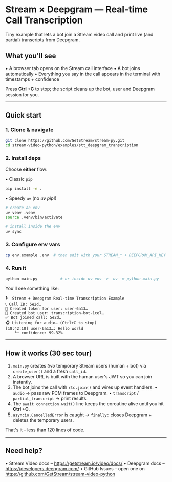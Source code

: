 # Stream × Deepgram — Real-time Call Transcription

Tiny example that lets a bot join a Stream video call and print live (and partial) transcripts from Deepgram.

## What you'll see

• A browser tab opens on the Stream call interface
• A bot joins automatically
• Everything you say in the call appears in the terminal with timestamps + confidence

Press **Ctrl +C** to stop; the script cleans up the bot, user and Deepgram session for you.

---

## Quick start

### 1. Clone & navigate

```bash
git clone https://github.com/GetStream/stream-py.git
cd stream-video-python/examples/stt_deepgram_transcription
```

### 2. Install deps

Choose **either** flow:

• Classic `pip`

```bash
pip install -e .
```

• Speedy `uv` (no *uv pip*!)

```bash
# create an env
uv venv .venv
source .venv/bin/activate

# install inside the env
uv sync
```

### 3. Configure env vars

```bash
cp env.example .env  # then edit with your STREAM_* + DEEPGRAM_API_KEY
```

### 4. Run it

```bash
python main.py          # or inside uv env ->  uv -m python main.py
```

You'll see something like:

```text
🎙️  Stream + Deepgram Real-time Transcription Example
📞 Call ID: 5e2d…
🔑 Created token for user: user-6a13…
🤖 Created bot user: transcription-bot-1ce7…
✅ Bot joined call: 5e2d…
🎧 Listening for audio… (Ctrl+C to stop)
[18:42:10] user-6a13…: Hello world
    └─ confidence: 99.32%
```

---

## How it works (30 sec tour)

1. `main.py` creates *two* temporary Stream users (human + bot) via `create_user()` and a fresh `call_id`.
2. A browser URL is built with the human user's JWT so you can join instantly.
3. The bot joins the call with `rtc.join()` and wires up event handlers:
   • `audio` → pass raw PCM frames to Deepgram.
   • `transcript` / `partial_transcript` → print results.
4. The `await connection.wait()` line keeps the coroutine alive until you hit **Ctrl +C**.
5. `asyncio.CancelledError` is caught → `finally:` closes Deepgram + deletes the temporary users.

That's it – less than 120 lines of code.

---

## Need help?

• Stream Video docs – <https://getstream.io/video/docs/>
• Deepgram docs – <https://developers.deepgram.com/>
• GitHub Issues – open one on <https://github.com/GetStream/stream-video-python>
